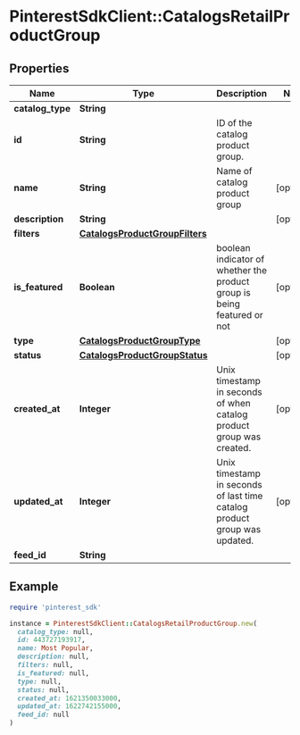 # PinterestSdkClient::CatalogsRetailProductGroup

## Properties

| Name | Type | Description | Notes |
| ---- | ---- | ----------- | ----- |
| **catalog_type** | **String** |  |  |
| **id** | **String** | ID of the catalog product group. |  |
| **name** | **String** | Name of catalog product group | [optional] |
| **description** | **String** |  | [optional] |
| **filters** | [**CatalogsProductGroupFilters**](CatalogsProductGroupFilters.md) |  |  |
| **is_featured** | **Boolean** | boolean indicator of whether the product group is being featured or not | [optional] |
| **type** | [**CatalogsProductGroupType**](CatalogsProductGroupType.md) |  | [optional] |
| **status** | [**CatalogsProductGroupStatus**](CatalogsProductGroupStatus.md) |  | [optional] |
| **created_at** | **Integer** | Unix timestamp in seconds of when catalog product group was created. | [optional] |
| **updated_at** | **Integer** | Unix timestamp in seconds of last time catalog product group was updated. | [optional] |
| **feed_id** | **String** |  |  |

## Example

```ruby
require 'pinterest_sdk'

instance = PinterestSdkClient::CatalogsRetailProductGroup.new(
  catalog_type: null,
  id: 443727193917,
  name: Most Popular,
  description: null,
  filters: null,
  is_featured: null,
  type: null,
  status: null,
  created_at: 1621350033000,
  updated_at: 1622742155000,
  feed_id: null
)
```

